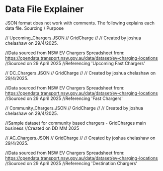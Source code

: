 #  Data File Explainer

JSON format does not work with comments. 
The following explains each data file. Sourcing / Purpose


//  Upcoming_Chargers.JSON
//  GridCharge
//
//  Created by joshua chelashaw on 29/4/2025.

//Data sourced from NSW EV Chargers Spreadsheet from: https://opendata.transport.nsw.gov.au/data/dataset/ev-charging-locations
//Sourced on 29 April 2025
//Referencing 'Upcoming Fast Chargers'

//  DC_Chargers.JSON
//  GridCharge
//
//  Created by joshua chelashaw on 29/4/2025.

//Data sourced from NSW EV Chargers Spreadsheet from: https://opendata.transport.nsw.gov.au/data/dataset/ev-charging-locations
//Sourced on 29 April 2025
//Referencing 'Fast Chargers'

//  Community_Chargers.JSON
//  GridCharge
//
//  Created by joshua chelashaw on 29/4/2025.

//Sample dataset for community based chargers - GridCharges main business
//Created on DD MM 2025

//  AC_Chargers.JSON
//  GridCharge
//
//  Created by joshua chelashaw on 29/4/2025.

//Data sourced from NSW EV Chargers Spreadsheet from: https://opendata.transport.nsw.gov.au/data/dataset/ev-charging-locations
//Sourced on 29 April 2025
//Referencing 'Destination Chargers'


